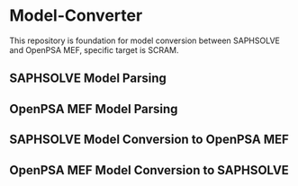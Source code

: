 # Model-Converter
This repository is foundation for model conversion between SAPHSOLVE and OpenPSA MEF, specific
target is SCRAM.

## SAPHSOLVE Model Parsing


## OpenPSA MEF Model Parsing


## SAPHSOLVE Model Conversion to OpenPSA MEF


## OpenPSA MEF Model Conversion to SAPHSOLVE
